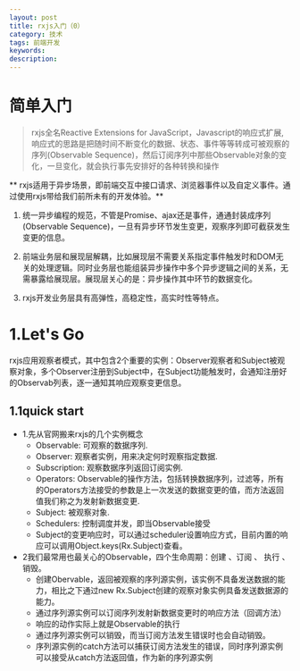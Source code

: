 ```yaml
---
layout: post
title: rxjs入门（0）
category: 技术
tags: 前端开发
keywords:
description:
---
```

# 简单入门

>rxjs全名Reactive Extensions for JavaScript，Javascript的响应式扩展, 响应式的思路是把随时间不断变化的数据、状态、事件等等转成可被观察的序列(Observable Sequence)，然后订阅序列中那些Observable对象的变化，一旦变化，就会执行事先安排好的各种转换和操作    

** rxjs适用于异步场景，即前端交互中接口请求、浏览器事件以及自定义事件。通过使用rxjs带给我们前所未有的开发体验。**    

1. 统一异步编程的规范，不管是Promise、ajax还是事件，通通封装成序列(Observable Sequence)，一旦有异步环节发生变更，观察序列即可截获发生变更的信息。

2. 前端业务层和展现层解耦，比如展现层不需要关系指定事件触发时和DOM无关的处理逻辑。同时业务层也能组装异步操作中多个异步逻辑之间的关系，无需暴露给展现层。展现层关心的是：异步操作其中环节的数据变化。

3. rxjs开发业务层具有高弹性，高稳定性，高实时性等特点。    

# 1.Let's Go    

rxjs应用观察者模式，其中包含2个重要的实例：Observer观察者和Subject被观察对象，多个Observer注册到Subject中，在Subject功能触发时，会通知注册好的Observab列表，逐一通知其响应观察变更信息。

## 1.1quick start    

* 1.先从官网搬来rxjs的几个实例概念
  * Observable: 可观察的数据序列.
  * Observer: 观察者实例，用来决定何时观察指定数据.
  * Subscription: 观察数据序列返回订阅实例.
  * Operators: Observable的操作方法，包括转换数据序列，过滤等，所有的Operators方法接受的参数是上一次发送的数据变更的值，而方法返回值我们称之为发射新数据变更.
  * Subject: 被观察对象.
  * Schedulers: 控制调度并发，即当Observable接受
  * Subject的变更响应时，可以通过scheduler设置响应方式，目前内置的响应可以调用Object.keys(Rx.Subject)查看。
* 2我们最常用也最关心的Observable，四个生命周期：创建 、订阅 、 执行 、销毁。
  * 创建Obervable，返回被观察的序列源实例，该实例不具备发送数据的能力，相比之下通过new Rx.Subject创建的观察对象实例具备发送数据源的能力。
  * 通过序列源实例可以订阅序列发射新数据变更时的响应方法（回调方法）
  * 响应的动作实际上就是Observable的执行
  * 通过序列源实例可以销毁，而当订阅方法发生错误时也会自动销毁。
  * 序列源实例的catch方法可以捕获订阅方法发生的错误，同时序列源实例可以接受从catch方法返回值，作为新的序列源实例
